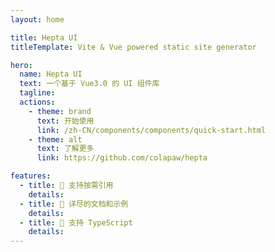 ```yaml
---
layout: home

title: Hepta UI
titleTemplate: Vite & Vue powered static site generator

hero:
  name: Hepta UI
  text: 一个基于 Vue3.0 的 UI 组件库
  tagline:
  actions:
    - theme: brand
      text: 开始使用
      link: /zh-CN/components/components/quick-start.html
    - theme: alt
      text: 了解更多
      link: https://github.com/colapaw/hepta

features:
  - title: 🍭 支持按需引用
    details:
  - title: 📖 详尽的文档和示例
    details:
  - title: 💪 支持 TypeScript
    details:
---
```

